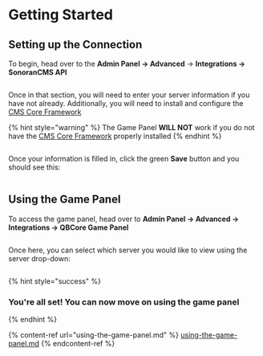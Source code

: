 # Getting Started

## Setting up the Connection

To begin, head over to the **Admin Panel -> Advanced** -> **Integrations -> SonoranCMS API**

<figure><img src="https://cdn.upload.systems/uploads/2iNGIlhQ.png" alt=""><figcaption></figcaption></figure>

Once in that section, you will need to enter your server information if you have not already. Additionally, you will need to install and configure the [CMS Core Framework](../in-game-integration-resources/gta-rp-integrations/available-resources/core.md)

{% hint style="warning" %}
The Game Panel **WILL NOT** work if you do not have the [CMS Core Framework](../in-game-integration-resources/gta-rp-integrations/available-resources/core.md) properly installed&#x20;
{% endhint %}

<figure><img src="https://cdn.upload.systems/uploads/26zT2pJp.png" alt=""><figcaption></figcaption></figure>

Once your information is filled in, click the green **Save** button and you should see this:

<figure><img src="https://cdn.upload.systems/uploads/28IBvhOa.png" alt=""><figcaption></figcaption></figure>

## Using the Game Panel&#x20;

To access the game panel, head over to **Admin Panel -> Advanced -> Integrations -> QBCore Game Panel**

<figure><img src="https://cdn.upload.systems/uploads/l0hhxyqd.png" alt=""><figcaption></figcaption></figure>

Once here, you can select which server you would like to view using the server drop-down:

<figure><img src="https://cdn.upload.systems/uploads/8czZ4HcT.png" alt=""><figcaption></figcaption></figure>

{% hint style="success" %}
### You're all set! You can now move on using the game panel
{% endhint %}

{% content-ref url="using-the-game-panel.md" %}
[using-the-game-panel.md](using-the-game-panel.md)
{% endcontent-ref %}
